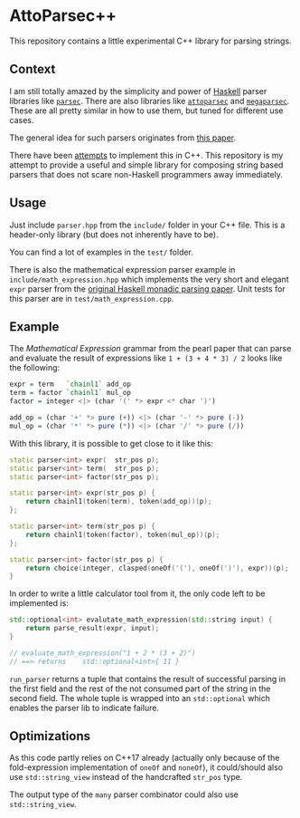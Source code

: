 # AttoParsec++

This repository contains a little experimental C++ library for parsing strings.

## Context

I am still totally amazed by the simplicity and power of [Haskell](https://www.haskell.org/) parser libraries like [`parsec`](https://hackage.haskell.org/package/parsec).
There are also libraries like [`attoparsec`](https://hackage.haskell.org/package/attoparsec) and [`megaparsec`](https://hackage.haskell.org/package/megaparsec).
These are all pretty similar in how to use them, but tuned for different use cases.

The general idea for such parsers originates from [this paper](http://www.cs.nott.ac.uk/~pszgmh/pearl.pdf).

There have been [attempts](http://yapb-soc.blogspot.de/2012/11/monadic-parsing-in-c.html) to implement this in C++.
This repository is my attempt to provide a useful and simple library for composing string based parsers that does not scare non-Haskell programmers away immediately.

## Usage

Just include `parser.hpp` from the `include/` folder in your C++ file.
This is a header-only library (but does not inherently have to be).

You can find a lot of examples in the `test/` folder.

There is also the mathematical expression parser example in `include/math_expression.hpp` which implements the very short and elegant `expr` parser from the [original Haskell monadic parsing paper](http://www.cs.nott.ac.uk/~pszgmh/pearl.pdf).
Unit tests for this parser are in `test/math_expression.cpp`.

## Example

The *Mathematical Expression* grammar from the pearl paper that can parse and evaluate the result of expressions like `1 + (3 + 4 * 3) / 2` looks like the following:

``` haskell
expr = term   `chainl1` add_op
term = factor `chainl1` mul_op
factor = integer <|> (char '(' *> expr <* char ')')

add_op = (char '+' *> pure (+)) <|> (char '-' *> pure (-))
mul_op = (char '*' *> pure (*)) <|> (char '/' *> pure (/))
```

With this library, it is possible to get close to it like this:

``` c++
static parser<int> expr(  str_pos p);
static parser<int> term(  str_pos p);
static parser<int> factor(str_pos p);

static parser<int> expr(str_pos p) {
    return chainl1(token(term), token(add_op))(p);
};

static parser<int> term(str_pos p) {
    return chainl1(token(factor), token(mul_op))(p);
};

static parser<int> factor(str_pos p) {
    return choice(integer, clasped(oneOf('('), oneOf(')'), expr))(p);
}
```

In order to write a little calculator tool from it, the only code left to be implemented is:

``` c++
std::optional<int> evalutate_math_expression(std::string input) {
    return parse_result(expr, input);
}

// evaluate_math_expression("1 + 2 * (3 + 2)")
// ==> returns    std::optional<int>{ 11 }
```

`run_parser` returns a tuple that contains the result of successful parsing in the first field and the rest of the not consumed part of the string in the second field.
The whole tuple is wrapped into an `std::optional` which enables the parser lib to indicate failure.

## Optimizations

As this code partly relies on C++17 already (actually only because of the fold-expression implementation of `oneOf` and `noneOf`), it could/should also use `std::string_view` instead of the handcrafted `str_pos` type.

The output type of the `many` parser combinator could also use `std::string_view`.

